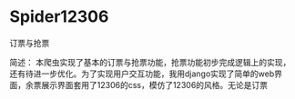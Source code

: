# Spider12306
订票与抢票

简述：
本爬虫实现了基本的订票与抢票功能，抢票功能初步完成逻辑上的实现，还有待进一步优化。为了实现用户交互功能，我用django实现了简单的web界面，余票展示界面套用了12306的css，模仿了12306的风格。无论是订票

